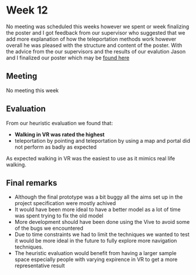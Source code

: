 # Week 12

No meeting was scheduled this weeks however we spent or week finalizing the poster and I got feedback from our supervisor 
who suggested that we add more explanation of how the teleportation methods work however overall he was pleased with the 
structure and content of the poster. With the advice from the our supervisors and the results of our evalution Jason and 
I finalized our poster which may be  [found here](https://github.com/FIT2082/28244699_RESEARCH_NOTEBOOK/blob/master/Final%20Draft.pdf)


## Meeting

No meeting this week 

## Evaluation 

From our heuristic  evaluation we found that:
 * **Walking in VR was rated the highest** 
 * teleportation by pointing and teleportation by using a map and portal did not perform as badly as expected 

As expected walking in VR was the easiest to use as it mimics real life walking.
## Final remarks 

* Although the final prototype was a bit buggy all the aims set up in the project specification were mostly achived
* It would have been more ideal to have a better model as a lot of time was spent trying to fix the old model
* More development should have been done using the Vive to avoid some of the bugs we encountered 
* Due to time constraints we had to limit the techniques we wanted to test it would be more ideal in the future to
fully explore more navigation techniques.
* The heuristic evaluation would benefit from having a larger sample space especially people with varying expirence in VR
to get a more representative result









